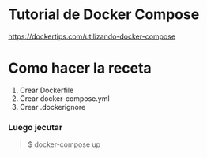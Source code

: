 # Tutorial de Docker Compose

https://dockertips.com/utilizando-docker-compose


# Como hacer la receta

1. Crear Dockerfile
2. Crear docker-compose.yml
3. Crear .dockerignore

### Luego jecutar
> $ docker-compose up
